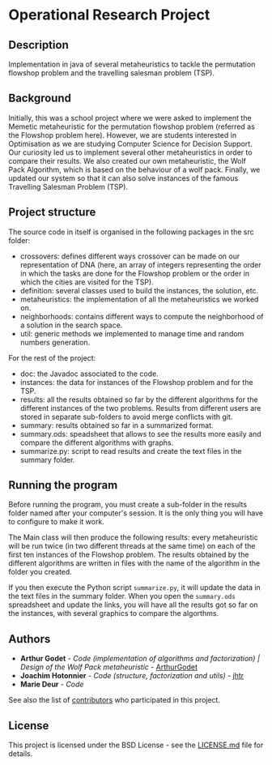 # Operational Research Project

## Description

Implementation in java of several metaheuristics to tackle the permutation flowshop problem and the travelling salesman problem (TSP).

## Background

Initially, this was a school project where we were asked to implement the Memetic metaheuristic for the permutation flowshop problem (referred as the Flowshop problem here).
However, we are students interested in Optimisation as we are studying Computer Science for Decision Support.
Our curiosity led us to implement several other metaheuristics in order to compare their results.
We also created our own metaheuristic, the Wolf Pack Algorithm, which is based on the behaviour of a wolf pack.
Finally, we updated our system so that it can also solve instances of the famous Travelling Salesman Problem (TSP).

## Project structure

The source code in itself is organised in the following packages in the src folder:
* crossovers: defines different ways crossover can be made on our representation of DNA (here, an array of integers representing the order in which the tasks are done for the Flowshop problem or the order in which the cities are visited for the TSP).
* definition: several classes used to build the instances, the solution, etc.
* metaheuristics: the implementation of all the metaheuristics we worked on.
* neighborhoods: contains different ways to compute the neighborhood of a solution in the search space.
* util: generic methods we implemented to manage time and random numbers generation.

For the rest of the project:
* doc: the Javadoc associated to the code.
* instances: the data for instances of the Flowshop problem and for the TSP.
* results: all the results obtained so far by the different algorithms for the different instances of the two problems.
  Results from different users are stored in separate sub-folders to avoid merge conflicts with git.
* summary: results obtained so far in a summarized format.
* summary.ods: speadsheet that allows to see the results more easily and compare the different algorithms with graphs.
* summarize.py: script to read results and create the text files in the summary folder.

## Running the program

Before running the program, you must create a sub-folder in the results folder named after your computer's session.
It is the only thing you will have to configure to make it work.

The Main class will then produce the following results:
every metaheuristic will be run twice (in two different threads at the same time) on each of the first ten instances of the Flowshop problem.
The results obtained by the different algorithms are written in files with the name of the algorithm in the folder you created.

If you then execute the Python script `summarize.py`, it will update the data in the text files in the summary folder.
When you open the `summary.ods` spreadsheet and update the links, you will have all the results got so far on the instances, with several graphics to compare the algorthms.

## Authors

* **Arthur Godet** - *Code (implementation of algorithms and factorization) | Design of the Wolf Pack metaheuristic* - [ArthurGodet](https://github.com/ArthurGodet)
* **Joachim Hotonnier** - *Code (structure, factorization and utils)* - [jhtr](https://github.com/jhtr)
* **Marie Deur** - *Code*

See also the list of [contributors](https://github.com/your/project/contributors) who participated in this project.

## License

This project is licensed under the BSD License - see the [LICENSE.md](LICENSE.md) file for details.
    
